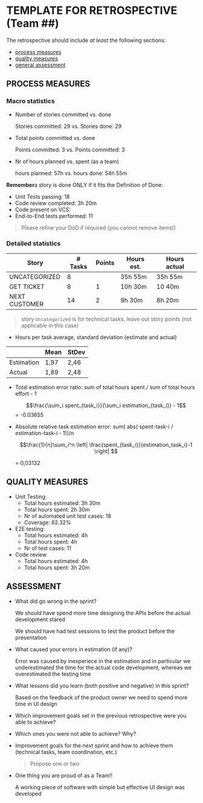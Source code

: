 TEMPLATE FOR RETROSPECTIVE (Team ##)
=====================================

The retrospective should include _at least_ the following
sections:

- [process measures](#process-measures)
- [quality measures](#quality-measures)
- [general assessment](#assessment)

## PROCESS MEASURES 

### Macro statistics

- Number of stories committed vs. done

  Stories committed: 29 vs. Stories done: 29 

- Total points committed vs. done 

  Points committed: 3 vs. Points committed: 3 

- Nr of hours planned vs. spent (as a team)

  hours planned: 57h vs. hours done: 54h 55m

**Remember**a story is done ONLY if it fits the Definition of Done:
 
- Unit Tests passing: 18
- Code review completed: 3h 20m
- Code present on VCS: 
- End-to-End tests performed: 11

> Please refine your DoD if required (you cannot remove items!) 

### Detailed statistics

| Story         | # Tasks  | Points | Hours est. | Hours actual |
|---------------|----------|--------|------------|--------------|
| UNCATEGORIZED | 8        |        | 35h 55m    | 35h 55m      |
| GET TICKET    | 8        | 1      | 10h 30m    | 10 40m       |
| NEXT CUSTOMER | 14       | 2      | 9h 30m     | 8h 20m       |  

> story `Uncategorized` is for technical tasks, leave out story points (not applicable in this case)

- Hours per task average, standard deviation (estimate and actual)

|            | Mean | StDev |
|------------|------|-------|
| Estimation | 1,97 | 2,46  | 
| Actual     | 1,89 | 2,48  |

- Total estimation error ratio: sum of total hours spent / sum of total hours effort - 1

    $$\frac{\sum_i spent_{task_i}}{\sum_i estimation_{task_i}} - 1$$
    = -0.03655
    
- Absolute relative task estimation error: sum( abs( spent-task-i / estimation-task-i - 1))/n

    $$\frac{1}{n}\sum_i^n \left| \frac{spent_{task_i}}{estimation_task_i}-1 \right| $$

    = 0,03132
  
## QUALITY MEASURES 

- Unit Testing:
  - Total hours estimated: 3h 30m
  - Total hours spent: 2h 30m
  - Nr of automated unit test cases: 18
  - Coverage: 62.32%
- E2E testing:
  - Total hours estimated: 4h
  - Total hours spent: 4h
  - Nr of test cases: 11
- Code review 
  - Total hours estimated: 4h
  - Total hours spent: 3h 20m
  


## ASSESSMENT

- What did go wrong in the sprint?

  We should have spend more time designing the APIs before the actual development stared

  We should have had test sessions to test the product before the presentation

- What caused your errors in estimation (if any)?

  Error was caused by inexperiece in the estimation and in particular we underestimated the time for the actual code development, whereas we overestimated the testing time

- What lessons did you learn (both positive and negative) in this sprint?

  Based on the feedback of the product owner we need to spend more time in UI design

- Which improvement goals set in the previous retrospective were you able to achieve? 


  
- Which ones you were not able to achieve? Why?

- Improvement goals for the next sprint and how to achieve them (technical tasks, team coordination, etc.)

  > Propose one or two

- One thing you are proud of as a Team!!

  A working piece of software with simple but effective UI design was developed